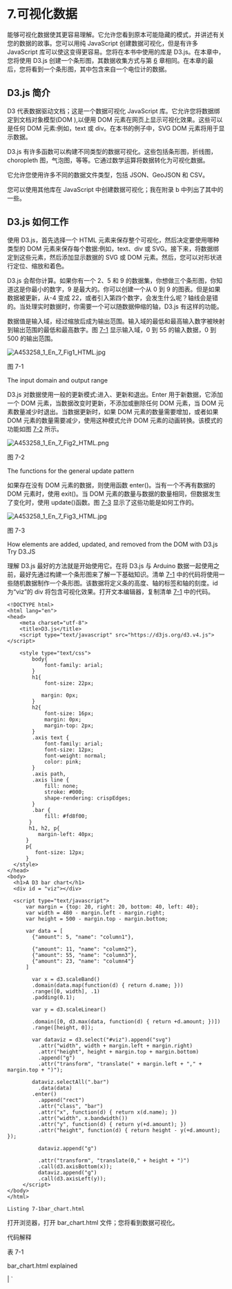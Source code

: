 # 7.可视化数据

能够可视化数据使其更容易理解。它允许您看到原本可能隐藏的模式，并讲述有关您的数据的故事。您可以用纯 JavaScript 创建数据可视化，但是有许多 JavaScript 库可以使这变得更容易。您将在本书中使用的库是 D3.js。在本章中，您将使用 D3.js 创建一个条形图，其数据收集方式与第 [6](06.html) 章相同。在本章的最后，您将看到一个条形图，其中包含来自一个电位计的数据。

## D3.js 简介

D3 代表数据驱动文档；这是一个数据可视化 JavaScript 库。它允许您将数据绑定到文档对象模型(DOM ),以便用 DOM 元素在网页上显示可视化效果。这些可以是任何 DOM 元素:例如，text 或 div。在本书的例子中，SVG DOM 元素将用于显示数据。

D3.js 有许多函数可以构建不同类型的数据可视化。这些包括条形图，折线图，choropleth 图，气泡图，等等。它通过数学运算将数据转化为可视化数据。

它允许您使用许多不同的数据文件类型，包括 JSON、GeoJSON 和 CSV。

您可以使用其他库在 JavaScript 中创建数据可视化；我在附录 b 中列出了其中的一些。

## D3.js 如何工作

使用 D3.js，首先选择一个 HTML 元素来保存整个可视化，然后决定要使用哪种类型的 DOM 元素来保存每个数据:例如，text、div 或 SVG。接下来，将数据绑定到这些元素，然后添加显示数据的 SVG 或 DOM 元素。然后，您可以对形状进行定位、缩放和着色。

D3.js 会帮你计算。如果你有一个 2、5 和 9 的数据集，你想做三个条形图，你知道这是你最小的数字，9 是最大的。你可以创建一个从 0 到 9 的图表。但是如果数据被更新，从-4 变成 22，或者引入第四个数字，会发生什么呢？轴线会是错的。当处理实时数据时，你需要一个可以随数据伸缩的轴，D3.js 有这样的功能。

数据值是输入域，经过缩放后成为输出范围。输入域的最低和最高输入数字被映射到输出范围的最低和最高数字。图 [7-1](#Fig1) 显示输入域，0 到 55 的输入数据，0 到 500 的输出范围。

![A453258_1_En_7_Fig1_HTML.jpg](A453258_1_En_7_Fig1_HTML.jpg)

图 7-1

The input domain and output range

D3.js 对数据使用一般的更新模式:进入、更新和退出。Enter 用于新数据，它添加一个 DOM 元素，当数据改变时更新，不添加或删除任何 DOM 元素，当 DOM 元素数量减少时退出。当数据更新时，如果 DOM 元素的数量需要增加，或者如果 DOM 元素的数量需要减少，使用这种模式允许 DOM 元素的动画转换。该模式的功能如图 [7-2](#Fig2) 所示。

![A453258_1_En_7_Fig2_HTML.png](A453258_1_En_7_Fig2_HTML.png)

图 7-2

The functions for the general update pattern

如果存在没有 DOM 元素的数据，则使用函数 enter()。当有一个不再有数据的 DOM 元素时，使用 exit()。当 DOM 元素的数量与数据的数量相同，但数据发生了变化时，使用 update()函数。图 [7-3](#Fig3) 显示了这些功能是如何工作的。

![A453258_1_En_7_Fig3_HTML.jpg](A453258_1_En_7_Fig3_HTML.jpg)

图 7-3

How elements are added, updated, and removed from the DOM with D3.js Try D3.JS

理解 D3.js 最好的方法就是开始使用它。在将 D3.js 与 Arduino 数据一起使用之前，最好先通过构建一个条形图来了解一下基础知识。清单 [7-1](#Par12) 中的代码将使用一些随机数据制作一个条形图。该数据将定义条的高度、轴的标签和轴的刻度。id 为“viz”的 div 将包含可视化效果。打开文本编辑器，复制清单 [7-1](#Par12) 中的代码。

```
<!DOCTYPE html>
<html lang="en">
<head>
    <meta charset="utf-8">
    <title>D3.js</title>
    <script type="text/javascript" src="https://d3js.org/d3.v4.js"></script>

    <style type="text/css">
        body{
            font-family: arial;
        }
        h1{
            font-size: 22px;

           margin: 0px;
        }
        h2{
            font-size: 16px;
            margin: 0px;
            margin-top: 2px;
        }
        .axis text {
            font-family: arial;
            font-size: 12px;
            font-weight: normal;
            color: pink;
        }
        .axis path,
        .axis line {
            fill: none;
            stroke: #000;
            shape-rendering: crispEdges;
        }
        .bar {
            fill: #fd8f00;
       }
       h1, h2, p{
          margin-left: 40px;
      }
      p{
         font-size: 12px;
      }
  </style>
</head>
<body>
  <h1>A D3 bar chart</h1>
  <div id = "viz"></div>

  <script type="text/javascript">
      var margin = {top: 20, right: 20, bottom: 40, left: 40};
      var width = 480 - margin.left - margin.right;
      var height = 500 - margin.top - margin.bottom;

      var data = [
        {"amount": 5, "name": "column1"},

        {"amount": 11, "name": "column2"},
        {"amount": 55, "name": "column3"},
        {"amount": 23, "name": "column4"}
      ]

        var x = d3.scaleBand()
        .domain(data.map(function(d) { return d.name; }))
        .range([0, width], .1)
        .padding(0.1);

        var y = d3.scaleLinear()

        .domain([0, d3.max(data, function(d) { return +d.amount; })])
        .range([height, 0]);

        var dataviz = d3.select("#viz").append("svg")
          .attr("width", width + margin.left + margin.right)
          .attr("height", height + margin.top + margin.bottom)
          .append("g")
          .attr("transform", "translate(" + margin.left + "," + margin.top + ")");

        dataviz.selectAll(".bar")
          .data(data)
        .enter()
          .append("rect")
          .attr("class", "bar")
          .attr("x", function(d) { return x(d.name); })
          .attr("width", x.bandwidth())
          .attr("y", function(d) { return y(+d.amount); })
          .attr("height", function(d) { return height - y(+d.amount); });

          dataviz.append("g")

          .attr("transform", "translate(0," + height + ")")
          .call(d3.axisBottom(x));
          dataviz.append("g")
          .call(d3.axisLeft(y));
     </script>
</body>
</html>

Listing 7-1bar_chart.html

```

打开浏览器，打开 bar_chart.html 文件；您将看到数据可视化。

代码解释

表 7-1

bar_chart.html explained

<colgroup><col align="left"> <col align="left"></colgroup> 
| `<script type="text/javascript" src="` [`https://d3js.org/d3.v4.js`](https://d3js.org/d3.v4.js) `">` | 您可以从 URL 下载 D3.js 或将其包含在您的页面中。 |
| `<style type="text/css"></style>` | 由于 D3.js 将数据附加到 DOM 元素上，所以这些元素可以用 CSS 进行样式化。通常你会创建一个单独的 CSS 文件，但是在这个例子中 CSS 是在 HTML 页面上。 |
| `var margin = {top: 20, right: 20, bottom: 40, left: 40};` | 如果可视化与 SVG 视口的大小相同，就没有空间来读取轴。变量 margin 保存一个对象，该对象具有您想要在可视化周围留下的空间量(以像素为单位)。 |
| `var width = 480 - margin.left - margin.right;` `var height = 500 - margin.top - margin.bottom;` | width 和 height 变量保存 SVG 画布的宽度和高度——边距。 |
| `var data = [``{"amount": 5, "name": "column1"},``...`T3】 | 变量数据包含一个对象数组；在这种情况下，每个对象中有两个键/值对。 |
| `var x = d3.scaleBand()``.domain(data.map(function(d) { return d.name; }))``.range([0, width])`T3】 | 变量 x 保存 x 轴的比例计算。D3.js 函数 scaleBand()用于非数字数据，如标签或序号数据。输入域是名称数据；它需要一个参数，数据。它遍历数据并计算出有多少个值。 |
| `var y = d3.scaleLinear()``.domain([0, d3.max(data, function(d) { return +d.amount; })])`T2】 | y 变量保存 y 轴的刻度。这次使用 scaleLinear()函数，因为数据是数字。输入域是数据集中从 0 到最大数的数组。d3.max()函数在数据集中寻找最大的数字。 |
| `var dataviz = d3.select("#viz").append("svg")``.attr("width", width + margin.left + margin.right)``.attr("height", height + margin.top + margin.bottom)``.append("g")`T4】 | d3.select()函数允许您选择一个 DOM 元素来附加可视化。append()函数向元素添加一个 SVG。接下来的两个 attr()函数设置元素的宽度和高度。添加从宽度和高度中移除的边距。append(“g”)将“g”元素添加到可视化中。“g”元素不是 D3.js 特有的；它是一个容器元素，允许您将图形元素组合在一起。 |
| `dataviz.selectAll(".bar")` | selectAll()函数选择所有的条形对象，即使还没有任何对象，它为条形创建一个占位符。 |
| `.data(data)` | data()函数将数据附加到可视化中。 |
| `.enter()` `.append("rect")` | enter()函数是更新模式的一部分，append 添加了一个 SVG。 |
| `.attr("class", "bar")` | 一个类被添加到每个酒吧，所以他们可以被设计，它也允许你再次选择他们。 |
| `.attr("x", function(d) { return x(d.name); })` | 这将设置每个条形的 x 轴位置。 |
| `.attr("width", x.bandwidth())` | 宽度属性设置每个条形的宽度。它是使用前面设置的 x 刻度计算出来的。它知道有多少数据项和可视化的宽度。 |
| `.attr("y", function(d) { return y(+d.amount); })` | 这将设置矩形顶部的位置。 |
| `+d.amount` | 您可以在值前使用+将数量数据转换为数字。有时你认为数据是一个数字，但它实际上是一个字符串。 |
| `.attr("height", function(d) { return height - y(+d.amount); });` | 这设置了酒吧的高度。SVG 的坐标从左上角的 0 0 开始，任何高度都是从上到下。在此图中，您希望条形从轴的底部向上增长，高度–y(+d . amount)解决了这个问题。 |
| `dataviz.append("g")``.attr("transform", "translate(0," + height + ")")`T2】 | 这将向包含 x 轴的 SVG 追加一个新组。D3.js 有一个 axisBottom()函数，它在 SVG 的底部创建一个水平轴。 |
| `dataviz.append("g")` `.call(d3.axisLeft(y));` | 这将向 SVG 追加一个包含 y 轴的新组。D3.js 有一个函数 axisLeft()，它在 SVG 的左边创建一个垂直轴。 |

表 [7-1](#Tab1) 解释了 bar_chart.html 中的代码。

### 方法链接

您可能已经注意到，在 D3.js 中，有一些函数是用“.”一个接一个地调用的他们之间。这被称为方法链接，在 JavaScript 和 JavaScript 库中使用。代码“dataviz . append(“g”)。attr("transform "，" translate(0，"+ height +")。call(D3 . axis bottom(x))；"是一个接一个调用的三个函数，append()、attr()和 call()。它使代码更容易阅读，并创建自然组合在一起的函数调用块。

### 用 D3.js 可视化来自 Arduino 的数据

本章将使用与第 [6](06.html) 章相同的 Arduino 设置和相同的基础 JavaScript 代码。JavaScript 将被更新以包含新的可视化。图 [7-4](#Fig4) 显示了这一章的最终结果，一个条形图显示了第一个问题“在今晚的活动中，你和新认识的人说话了吗？”

![A453258_1_En_7_Fig4_HTML.jpg](A453258_1_En_7_Fig4_HTML.jpg)

图 7-4

The web application with a bar chart Set Up the Arduino

Arduino 的设置与第 [6](06.html) 章中的设置完全相同。Arduino 的设置如图 [6-3](06.html#Fig3) 所示。一旦组件连接完毕，用清单 [6-1](06.html#Par10) 中的代码刷新 Arduino。您想要使用原始代码，而不是在第 [6](06.html) 章中添加的更新。

Set Up the Node.js Server

该代码也将基于第 [6](06.html) 章中的原始代码。应用程序的目录结构将是:

```
/chapter_07
    /node_modules
    /public
        /css
            main.css
        /javascipt
            main.js
    /views
        index.ejs
    index.js

```

创建 skeleton Node.js 应用程序与前几章相同:

1.  创建一个新文件夹来存放应用程序。我把我的叫做 chapter_07。
2.  打开命令提示符(Windows 操作系统)或终端窗口(Mac)并导航到新创建的文件夹。
3.  在正确的目录中，键入 npm init 创建一个新的应用程序；您可以按下 return 键浏览每个问题，或者对它们进行更改。
4.  您现在可以开始添加必要的库；要在命令行下载 Express.js，请键入 npm install express@4.15.3 - save。
5.  然后安装 ejs，键入 npm install ejs@2.5.6 save。
6.  下载完成后，安装串口。在 Mac 上键入 NPM install serial port @ 4 . 0 . 7–save，在 Windows PC 上键入 NPM install serial port @ 4 . 0 . 7-build-from-source。
7.  然后最后安装 socket.io，输入 npm install socket.io@1.7.3 - save。

在 index.js 中，文件复制清单 [6-2](06.html#Par30) 中的代码。你想使用代码的原始清单，而不是在第 6 章[中更新的版本。将清单](06.html) [6-3](06.html#Par38) 中的代码复制到 index.ejs 文件，然后将清单 [6-4](06.html#Par44) 中的 CSS 复制到 main.css 文件，最后将清单 [6-5](06.html#Par48) 中的代码复制到 main.js 文件。

确保在新的 serial port()函数中将<add in="" the="" serial="" port="" for="" your="" arduino="">更新为您自己的串口。</add>

现在，您应该已经在 chapter_7 应用程序中复制了上一章的基本设置。您可以通过在控制台窗口中导航到 chapter_07 应用程序并使用 nodemon index.js 或 node index.js 启动该应用程序来测试您是否拥有它。只要连接了 Arduino，您就应该能够与电位计和按钮进行交互，并在打开浏览器并转到 http://localhost:3000 时看到结果。

Update the Application

现在您可以升级 main.js 了。打开文件，添加清单 [7-2](#Par32) 中粗体显示的代码。

```
(function(){
    var socket = io();

    var accumulatorArrayA0 = [0,0,0,0,0,0,0,0,0,0,0];
        var accumulatorArrayA1 = [0,0,0,0,0,0,0,0,0,0,0];

    var margin = {top: 20, right: 20, bottom: 40, left: 40};
    var width = 480 - margin.left - margin.right;
    var height = 500 - margin.top - margin.bottom;

    var x = d3.scaleBand()
    .range([0, width], .1)
    .padding(0.1);

    var y = d3.scaleLinear()
    .range([height, 0]);

    var bars = d3.select("#bar-chart").append("svg")
      .attr("width", width + margin.left + margin.right)
      .attr("height", height + margin.top + margin.bottom)
      .append("g")
      .attr("transform", "translate(" + margin.left + "," + margin.top + ")");

    bars.selectAll(".bar")
      .data(accumulatorArrayA0)
    .enter()
      .append("rect")
      .attr("class", "bar")
      .attr("x", function(d, i) { return x(i); })
      .attr("width", x.bandwidth())
      .attr("y", function(d) {return y(d); })
      .attr("height", function(d) {  return height - y(+d); });

      bars.append("g")
      .attr("class", "x axis")
      .attr("transform", "translate(0," + height + ")")
      .call(d3.axisBottom(x));

    bars.append("g")
      .attr("class", "y axis")
      .call(d3.axisLeft(y)
        .ticks(0));

      bars.append("text")            
      .attr("transform",
            "translate(" + (width/2) + " ," +
                           (height + margin.top + 20) + ")")
      .style("text-anchor", "middle")
      .text("score");

    bars.append("text")
      .attr("transform", "rotate(-90)")
      .attr("y", 0 - margin.left)
      .attr("x",0 - (height / 2))
      .attr("dy", "1em")
      .style("text-anchor", "middle")
      .text("frequency");  

    socket.on("bar-data", function(data){

        var current = data.dataKey;
        var svgBar = document.getElementById(current);

        var newWidth = data.dataString * 40;

        svgBar.setAttribute("width", newWidth);

        currentInputValue(data);
        addRemoveClass("add");
    });

    socket.on("button-data", function(data){
        accumulatorArrayA0[data[0]] = accumulatorArrayA0[data[0]] + 1;
        accumulatorArrayA1[data[1]] = accumulatorArrayA1[data[1]] + 1;

        updateBar(accumulatorArrayA0);
        addRemoveClass("remove");
    });

    function updateBar(data){

        x.domain(d3.range(data.length));
        y.domain([0, d3.max(data)]);

        var rect = bars.selectAll(".bar")
            .data(data);

        rect.enter().append("rect");

          rect.attr("class", "bar")
          .transition()
          .duration(1000)
          .attr("x", function(d, i) { return x(i); })
          .attr("width", x.bandwidth())
          .attr("y", function(d) {return y(d); })
          .attr("height", function(d) {  return height - y(+d); });

      bars.select(".x.axis")
                .transition()
                .duration(1000)
            .call(d3.axisBottom(x));

            bars.select(".y.axis")
                .transition()
                .duration(1000)

            .call(d3.axisLeft(y)
        .ticks(d3.max(data))
        .tickFormat(d3.format("d")));

    }

    function addRemoveClass(action){
        var buttonResponse = document.getElementById("bar-A0").getElementsByClassName("text-block-response")[0];

        buttonResponse.classList[action]("hidden");

        buttonResponse = document.getElementById("bar-A1").getElementsByClassName("text-block-response")[0];

        buttonResponse.classList[action]("hidden");
    }

    function currentInputValue(data){
        var targetP = document.getElementById("bar-" + data.dataKey).getElementsByClassName("text-block")[0].getElementsByTagName("p")[0];

        targetP.innerHTML = data.dataString;

    }
})();

Listing 7-2main.js

```

代码解释

应用程序中使用的 D3.js 类似于清单 [7-1](#Par12) 中的例子，但是有一些新的功能。表 [7-2](#Tab2) 详细介绍了 main.js 中的代码

表 7-2

`main.js` explained

<colgroup><col align="left"> <col align="left"></colgroup> 
| `.ticks(0));` | 这个函数在 y 轴上创建刻度，因为在创建图形时没有任何数据，并且它被设置为 0；这个会在有数据的时候更新。 |
| `bars.append("text")` `.attr("transform",` `"translate(" + (width/2) + " ," +` `(height + margin.top + 20) + ")")` `.style("text-anchor", "middle")` | 这些函数为 x 轴添加并对齐标签，对于 y 轴也有一组类似的函数。 |
| `updateBar(data);` | 当按下按钮时，需要用新数据更新条形图。更新的代码在一个名为 updateBar()的函数中，传递给它的是数据数组。 |
| `x.domain(d3.range(data.length));` `y.domain([0, d3.max(data)]);` | 以前，x 和 y 的定义域和值域是同时声明的。现在，随着新数据添加到阵列中，域将不断变化。这意味着 x 和 y 的定义域也需要改变。在这种情况下，x 的数据长度不会改变，但数组中的最大值会改变。这用于改变条形的高度，因此 y.domain 从 0 到数组中的最大值。这使用了 d3.max()函数，它可以将一个数组作为它的数据，并计算出数组中的最大值。 |
| `.transition()` `.duration(1000)` | 这些函数使条形的新值从旧值变为动画，持续时间以毫秒为单位。 |
| `.ticks(d3.max(data))` | 您需要 y 轴上的刻度，但是最大数量需要随着数组中最大数量的增加而改变。使用 d3.max()函数意味着刻度将始终与数组中的最大数量相同。 |
| `.tickFormat(d3.format("d")));` | 有许多方法可以格式化您的分笔成交点；使用“d”使它们成为整数。 |

您需要将可视化的创建与更新分开。如果不这样做，每次添加新数据时，都会创建新的 SVG。通过分离创建和更新，您可以用新数据更新同一个 SVG。

Update the Front End

更新前端不需要做太多。打开 index.ejs 文件，添加清单 [7-3](#Par37) 中的粗体代码。这是第六章[的代码，有小的更新，所以我没有完整地写旧代码。](06.html)

```
<!DOCTYPE html>
<html>
<head>
    ...
    <link href="/css/main.css" rel="stylesheet" type="text/css">
    <script type="text/javascript" src="https://d3js.org/d3.v4.js"></script>

</head>
<body>
    <header>
        <h1>EVENT METRICS</h1>
        <h2>getting information through an Arduino</h2>

    </header>
    <div id="content">
        <h2>AT TONIGHTS EVENT DID YOU ...</H2>
        <p>Answer the questions by turning the knobs, to submit your answer press the button.</p>

...
            <div class="text-block-response hidden">
                <h3>Thanks<h3>
                <p></p>
            </div>
        </div>

        <div id="bar-chart">
            <h2>Talk to someone new?</h2>
            <p>did people meet new people tonight?</p>

        </div>

    </div>
    <script src="/socket.io/socket.io.js"></script>
    <script src="javascript/main.js"></script>

</body>
</html>

Listing 7-3Index.ejs

```

更新将包括 D3.js 库，并添加一个 div 来保存可视化。

Update the CSS

打开 main.css 文件；您应该已经从第 [6](06.html) 章复制了 CSS，所以只需要添加以下代码:

```
.bar {
  fill: #6BCAE2;
}

```

这为图表中的条形添加了颜色。

在您的浏览器上，如果您刷新页面，您应该能够看到条形上的颜色。

## 整理代码

您可能已经注意到，添加 D3.js 代码已经创建了许多全局变量。出于多种原因，使用全局变量并不是一个好主意，这些原因包括:

1.  它们位于全局名称空间中。很容易忘记你称之为变量的东西，并创建多个同名的变量。这会给你带来意想不到的结果。任何函数也可以使用该变量。
2.  如果您引入其他库，它们可能与您的全局变量同名。
3.  很难看出什么变量属于什么函数。

创建可视化效果的代码与页面其余部分使用的代码非常不同，因此它很适合在单独的 JavaScript 文件中拥有自己的空间。您确实需要将数据从 main.js 传递到可视化，这可以通过多种方式完成。在这一章中，你将使用揭示模块模式来做这件事。

### 显示模块模式

JavaScript 中有许多编程模式。启示模块模式就是其中之一。它使用一个变量来保存一个立即调用的函数表达式。函数在加载时被调用。在这个函数中，您可以创建变量和函数，它们被封装在 main 函数中。您可以允许在模块外部访问这些函数和变量。在函数结束时返回它们可以做到这一点。任何未返回的函数或变量都不能在模块外部调用。

#### 分离数据可视化

在 chapter_07 应用程序中，在 public/javascript 文件夹中创建一个名为 BarChart.js 的新文件。这意味着 chapter_07 应用程序的目录结构如下所示:

```
/chapter_07
    /node_modules
    /public
        /css
            main.css
        /javascipt
            main.js
            BarChart.js
    /views
        index.ejs
    index.js

```

Use the Revealing Module Pattern

打开 BarChart.js 并复制清单 [7-4](#Par53) 中的代码。

```
var BarChart = (function(){

    var margin = {top: 20, right: 20, bottom: 40, left: 40};
    var width = 480 - margin.left - margin.right;
    var height = 500 - margin.top - margin.bottom;
    var x;
    var y;
    var bars;

    function setup(data){
        x = d3.scaleBand()
        .range([0, width], .1)
        .padding(0.1);

        y = d3.scaleLinear()
        .range([height, 0]);

        bars = d3.select("#bar-chart").append("svg")
          .attr("width", width + margin.left + margin.right)
          .attr("height", height + margin.top + margin.bottom)

          .append("g")
          .attr("transform", "translate(" + margin.left + "," + margin.top + ")");

        bars.selectAll(".bar")
          .data(data)
        .enter()
          .append("rect")
          .attr("class", "bar")
          .attr("x", function(d, i) { return x(i); })
          .attr("width", x.bandwidth())
          .attr("y", function(d) {return y(d); })
          .attr("height", function(d) {  return height - y(+d); });

          bars.append("g")
          .attr("class", "x axis")
          .attr("transform", "translate(0," + height + ")")
          .call(d3.axisBottom(x));
          bars.append("g")
          .attr("class", "y axis")
          .call(d3.axisLeft(y)
            .ticks(0));

          bars.append("text")          
          .attr("transform",
                "translate(" + (width/2) + " ," +
                               (height + margin.top + 20) + ")")
          .style("text-anchor", "middle")
          .text("score");

        bars.append("text")
          .attr("transform", "rotate(-90)")
          .attr("y", 0 - margin.left)
          .attr("x",0 - (height / 2))
          .attr("dy", "1em")
          .style("text-anchor", "middle")
          .text("freqency");  
    }

function updateBar(data){
        x.domain(d3.range(data.length));
        y.domain([0, d3.max(data)]);

        var test = d3.max(data);

        var rect = bars.selectAll(".bar")
            .data(data);

        rect.enter().append("rect");

          rect.attr("class", "bar")
          .transition()
          .duration(1000)
          .attr("x", function(d, i) { return x(i); })
          .attr("width", x.bandwidth())
          .attr("y", function(d) {return y(d); })
          .attr("height", function(d) {  return height - y(+d); });

        bars.select(".x.axis")
            .transition()
            .duration(1000)
            .call(d3.axisBottom(x));

        bars.select(".y.axis")

            .transition()
            .duration(1000)
            .call(d3.axisLeft(y)
                .ticks(test)
                .tickFormat(d3.format("d")));
    }

    return{
        setup: setup,
        updateBar: updateBar
    }
})();

Listing 7-4BarChart.js

```

代码解释

应用程序中使用的 D3.js 类似于清单 [7-1](#Par12) 中的例子，但是有一些新的功能。表 [7-3](#Tab3) 解释了 BarChart.js 中的代码

表 7-3

`BarChart.js` explained

<colgroup><col align="left"> <col align="left"></colgroup> 
| `var BarChart = (function(){` `})();` | 创建一个匿名函数来保存用于创建可视化的变量和函数。它保存在一个名为条形图的变量中。它在加载时调用自己。 |
| `var margin = {top: 20, right: 20, bottom: 40, left: 40};` `var width = 480 - margin.left - margin.right;` `var height = 500 - margin.top - margin.bottom;` `var x;` `var y;` | BarChart 内有不同函数会用到的变量，所以在 BarChart.js 内全局添加，只能在变量 BarChart 内保存的函数范围内看到。 |
| `function setup(data){}` | setup 函数包含 main.js 中全局可视化的所有设置代码，并将其放在自己的函数中。 |
| `function updateBar(data){}` | updateBar()函数具有 updateBar()函数中 main.js 中可视化的所有更新代码。 |
| `return{``setup: setup,``updateBar: updateBar`T3】 | 您决定哪些函数和变量可以在函数外部看到。为此，您需要返回函数。“:”之前的名称是其他函数调用该函数的方式，“:”之后的名称是当前函数中的命名函数。您可以返回多个函数和变量，它们之间用“，”分隔。 |

Update Main.js

main.js 文件必须更新；首先，需要删除与可视化连接的所有代码，然后需要添加对 setup()和 updateBar()函数的调用。从清单 [7-2](#Par32) 中打开 main.js，并用清单 [7-5](#Par57) 中的代码更新它。

```
(function(){
    var socket = io();

    var accumulatorArrayA0 = [0,0,0,0,0,0,0,0,0,0,0];
    var accumulatorArrayA1 = [0,0,0,0,0,0,0,0,0,0,0];

    BarChart.setup(accumulatorArrayA0);

    socket.on("bar-data", function(data){
        var current = data.dataKey;
        var svgBar = document.getElementById(current);

        var newWidth = data.dataString * 40;

        svgBar.setAttribute("width", newWidth);

        currentInputValue(data);
        addRemoveClass("add");
    });

    socket.on("button-data", function(data){

        accumulatorArrayA0[data[0]] = accumulatorArrayA0[data[0]] + 1;
        accumulatorArrayA1[data[1]] = accumulatorArrayA1[data[1]] + 1;

        addRemoveClass("remove");

        BarChart.updateBar(accumulatorArrayA0);
    });

    function addRemoveClass(action){
        var buttonResponse = document.getElementById("bar-A0").getElementsByClassName("text-block-response")[0];

        buttonResponse.classList[action]("hidden");

        buttonResponse = document.getElementById("bar-A1").getElementsByClassName("text-block-response")[0];

        buttonResponse.classList[action]("hidden");
    }

    function currentInputValue(data){
        var targetP = document.getElementById("bar-" + data.dataKey).getElementsByClassName("text-block")[0].getElementsByTagName("p")[0];

        targetP.innerHTML = data.dataString;
    }
})();

Listing 7-5Updated main.js code

```

您会注意到，在创建可视化代码的地方，有两个对新函数的调用。调用该函数的格式如图 [7-5](#Fig5) 所示。

![A453258_1_En_7_Fig5_HTML.jpg](A453258_1_En_7_Fig5_HTML.jpg)

图 7-5

Calling a function within a revealing module pattern Update Index.ejs

最后，需要更新 index.ejs 文件以包含新的 JavaScript 文件。由于 main.js 使用的是 BarChart.js，所以需要在 main.js 之前调用 BarChart.js，打开清单 [7-3](#Par37) 中的 index.ejs，加入清单 [7-6](#Par60) 中粗体显示的代码。

```
<!DOCTYPE html>
<html>
...
        <div id="bar-chart">
            <h2>Talk to someone new?</h2>
            <p>did people meet new people tonigt?</p>

        </div>

    </div>
    <script src="/socket.io/socket.io.js"></script>
    <script src="javascript/BarChart.js"></script>
    <script src="javascript/main.js"></script>

</body>
</html>

Listing 7-6Adding BarChart.js to index.ejs

```

如果您正在运行 localhost，请刷新浏览器或重新启动服务器。该页面应该以完全相同的方式工作，但现在代码更加模块化，这使得它更安全、更易于阅读。

您可以添加第二个条形图来显示第二个电位计的数据。

## 摘要

在本章中，你开始使用 D3.js 来可视化来自 Arduino 的数据。您还尝试了一些新的 JavaScript 概念，现在应该对 JavaScript 的结构有了更好的理解。在下一章中，您将创建一个仪表板，并使用 D3.js 创建圆环图。